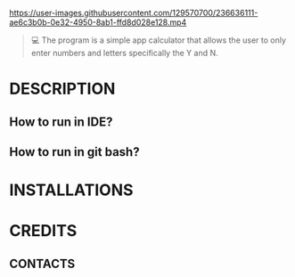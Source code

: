 https://user-images.githubusercontent.com/129570700/236636111-ae6c3b0b-0e32-4950-8ab1-ffd8d028e128.mp4
> 💻 The program is a simple app calculator that allows the user to only enter numbers and letters specifically the Y and N.

# DESCRIPTION
## How to run in IDE?
## How to run in git bash?
# INSTALLATIONS
# CREDITS
## CONTACTS
